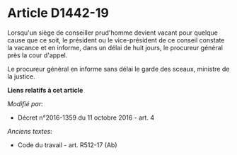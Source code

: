 # Article D1442-19

Lorsqu'un siège de conseiller prud'homme devient vacant pour quelque cause que ce soit, le président ou le vice-président de
ce conseil constate la vacance et en informe, dans un délai de huit jours, le procureur général près la cour d'appel. 

Le procureur général en informe sans délai le garde des sceaux, ministre de la justice.

**Liens relatifs à cet article**

_Modifié par_:

  - Décret n°2016-1359 du 11 octobre 2016 - art. 4

_Anciens textes_:

  - Code du travail - art. R512-17 (Ab)
